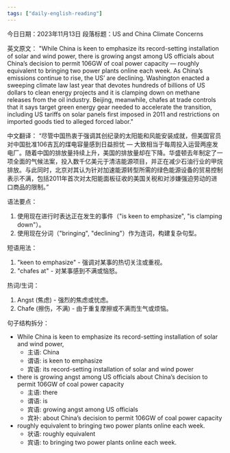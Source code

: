 ```yaml
---
tags: ["daily-english-reading"]
---
```


今日日期：2023年11月13日
段落标题：US and China Climate Concerns

英文原文：
"While China is keen to emphasize its record-setting installation of solar and wind power, there is growing angst among US officials about China’s decision to permit 106GW of coal power capacity — roughly equivalent to bringing two power plants online each week. As China’s emissions continue to rise, the US’ are declining. Washington enacted a sweeping climate law last year that devotes hundreds of billions of US dollars to clean energy projects and it is clamping down on methane releases from the oil industry. Beijing, meanwhile, chafes at trade controls that it says target green energy gear needed to accelerate the transition, including US tariffs on solar panels first imposed in 2011 and restrictions on imported goods tied to alleged forced labor."

中文翻译：
“尽管中国热衷于强调其创纪录的太阳能和风能安装成就，但美国官员对中国批准106吉瓦的煤电容量感到日益担忧 — 大致相当于每周投入运营两座发电厂。随着中国的排放量持续上升，美国的排放量却在下降。华盛顿去年制定了一项全面的气候法案，投入数千亿美元于清洁能源项目，并正在减少石油行业的甲烷排放。与此同时，北京对其认为针对加速能源转型所需的绿色能源设备的贸易控制表示不满，包括2011年首次对太阳能面板征收的美国关税和对涉嫌强迫劳动的进口商品的限制。”

语法要点：
1. 使用现在进行时表达正在发生的事件（"is keen to emphasize", "is clamping down"）。
2. 使用现在分词（"bringing", "declining"）作为连词，构建复杂句型。

短语用法：
1. "keen to emphasize" - 强调对某事的热切关注或重视。
2. "chafes at" - 对某事感到不满或恼怒。

热词/生词：
1. Angst (焦虑) - 强烈的焦虑或忧虑。
2. Chafe (擦伤，不满) - 由于重复摩擦或不满而生气或烦恼。

句子结构拆分：
- While China is keen to emphasize its record-setting installation of solar and wind power,
  - 主语: China
  - 谓语: is keen to emphasize
  - 宾语: its record-setting installation of solar and wind power
- there is growing angst among US officials about China’s decision to permit 106GW of coal power capacity
  - 主语: there
  - 谓语: is
  - 宾语: growing angst among US officials
  - 宾补: about China’s decision to permit 106GW of coal power capacity
- roughly equivalent to bringing two power plants online each week.
  - 状语: roughly equivalent
  - 宾语: to bringing two power plants online each week.
